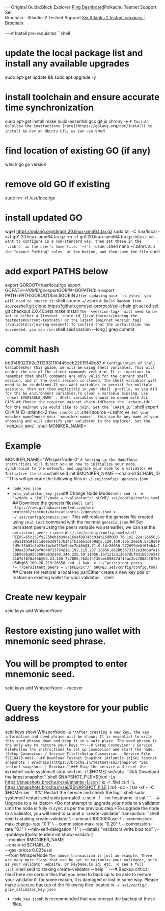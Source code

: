 ---Original Guide:[](https://docs.google.com/document/d/1M0heml037f0SxmTV1ARQMwb6sdBJorwTk_wR2FjOxxI/edit#)Block Explorer:[Ping Dashboard](https://testnet-explorer.brocha.in/sei%20atlantic%202/uptime "Ping Dashboard")Polkachu Testnet Support: Sei<br>Brochain - Atlantic-2 Testnet Support:[Sei Atlantic 2 testnet services | Brochain](https://brocha.in/testnet/sei-testnet-2/services/ "Sei Atlantic 2 testnet services | Brochain")<br><br>---# Install pre-requisites```shell
# update the local package list and install any available upgrades
sudo apt-get update && sudo apt upgrade -y

# install toolchain and ensure accurate time synchronization
sudo apt-get install make build-essential gcc git jq chrony -y
```# Install GoFollow the instructions [here](https://golang.org/doc/install) to install Go.For an Ubuntu LTS, we can use:```shell
# find location of existing GO (if any)
which go
go version

# remove old GO if existing
sudo rm -rf /usr/local/go

# install updated GO
wget https://golang.org/dl/go1.20.linux-amd64.tar.gz
sudo tar -C /usr/local -xzf go1.20.linux-amd64.tar.gz
rm -rf go1.20.linux-amd64.tar.gz
```Unless you want to configure in a non-standard way, then set these in the `.zshrc` in the user's home (i.e. `~/`) folder.```shell
nano ~/.zshrc
```Add the "export Pathing" rules  at the bottom, and then save the file:```shell
# add export PATHS below
export GOROOT=/usr/local/go
export GOPATH=$HOME/go
export GOBIN=$GOPATH/bin
export PATH=$PATH:$GOROOT/bin:$GOBIN
```After updating your `~/.zshrc` you will need to source it:```shell
source ~/.zshrc
```# Build Daemon from source```shell
git clone https://github.com/sei-protocol/sei-chain.git sei
cd sei
git checkout 2.0.40beta
make install
```The `<version-tag>` will need to be set to either a [testnet `chain-id`](/validators/joining-the-testnets#current-testnets) or the latest [mainnet version tag](/validators/joining-mainnet).To confirm that the installation has succeeded, you can run:```shell
seid version --long | grep commit

# commit hash
bb91480231f2c3112931110445ceb22015148c87
```# Configuration of Shell VariablesFor this guide, we will be using shell variables. This will enable the use of the client commands verbatim. It is important to remember that shell commands are only valid for the current shell session, and if the shell session is closed, the shell variables will need to be re-defined.If you want variables to persist for multiple sessions, then set them explicitly in your shell .profile, as you did for the Go environment variables.To clear a variable binding, use `unset $VARIABLE_NAME` . Shell variables should be named with ALL CAPS.## Choose the required mainnet chain-idChoose the `<chain-id>` for the mainnet you would like to join. Set the `CHAIN_ID`:```shell
export CHAIN_ID=atlantic-2
```Then source it:```shell
source ~/.zshrc
```## Set your moniker nameChoose your `<moniker-name>`, this can be any name of your choosing and will identify your validator in the explorer. Set the `MONIKER_NAME`:```shell
MONIKER_NAME=<moniker-name>

# Example
MONIKER_NAME="WhisperNode-0"
```# Setting up the NodeThese instructions will direct you on how to initialize your node, synchronize to the network, and upgrade your node to a validator.## Initialize the chain```shell
seid init $MONIKER_NAME --chain-id $CHAIN_ID
```This will generate the following files in `~/.sei/config/`- `genesis.json`
- `node_key.json`
- `priv_validator_key.json`## Change Node Mode```shell
sed -i -e 's/mode = "full"/mode = "validator"/' $HOME/.sei/config/config.toml
```## Download the genesis file```shell
curl https://raw.githubusercontent.com/sei-protocol/testnet/main/atlantic-2/genesis.json > ~/.sei/config/genesis.json
```This will replace the genesis file created using `seid init` command with the mainnet `genesis.json`.## Set persistent peersUsing the peers variable we set earlier, we can set the `persistent_peers`  + `seeds` in `~/.sei/config/config.toml`:```shell
PEERS=65c257f9275beb1b99ca169ef89743c034b15db0@3.76.192.224:26656,650a118a5919c1d0eb3d9f17b14cfb2a6b1c8b9d@3.120.150.255:26656,5710d992d9c33b01c3b23df4cbd715e9b4c7b46b@3.71.0.14:26656,272699de6f61eb4a7509ae33fa49af0d4bf13784@18.192.115.237:26656,862b03573172a3366afe1cabb903ba0552689e63@198.244.228.59:11956,1a71212a12e67dbf0d1b557e54251676f8f8af6b@65.21.200.7:7000,762cf4f35aec09857df14ac2bc78824f8f89d5db@65.109.28.219:26656
sed -i.bak -e "s/^persistent_peers *=.*/persistent_peers = \"$PEERS\"/" $HOME/.sei/config/config.toml
```## Create (or restore) a local key pairEither create a new key pair or restore an existing wallet for your validator:```shell
# Create new keypair
seid keys add WhisperNode

# Restore existing juno wallet with mnemonic seed phrase.
# You will be prompted to enter mnemonic seed.
seid keys add WhisperNode --recover

# Query the keystore for your public address
seid keys show WhisperNode -a
```**After creating a new key, the key information and seed phrase will be shown. It is essential to write this seed phrase down and keep it in a safe place. The seed phrase is the only way to restore your keys.**---# Setup Cosmovisor / Service FileFollow the instructions to set up cosmovisor and start the node.[Setup Cosmovisor / Service File](<Setup Cosmovisor _ Service File f2118423.md>)---## Download Testnet Snapshot (Atlantic-1)[Sei testnet snapshots | Brochain](https://brocha.in/testnet/sei/snapshot "Sei testnet snapshots | Brochain")### Stop the service and reset the data```shell
sudo systemctl stop seid
rm -rf $HOME/.sei/data
```### Download the latest snapshot```shell
SNAPSHOT_FILE=$(curl -Ls https://snapshots.brocha.in/sei/atlantic-1.json | jq -r .file)
curl -L https://snapshots.brocha.in/sei/$SNAPSHOT_FILE | lz4 -dc - | tar -xf - -C $HOME/.sei
```### Restart the service and check the log```shell
sudo systemctl restart seid
sudo journalctl -u seid -f --no-hostname -o cat
```---# Upgrade to a validator> *Do not attempt to upgrade your node to a validator until the node is fully in sync as per the previous step.*To upgrade the node to a validator, you will need to submit a `create-validator` transaction:```shell
seid tx staking create-validator \
  --amount 1000000usei \
  --commission-max-change-rate "0.1" \
  --commission-max-rate "0.20" \
  --commission-rate "0.1" \
  --min-self-delegation "1" \
  --details "validators write bios too" \
  --pubkey=$(seid tendermint show-validator) \
  --moniker $MONIKER_NAME \
  --chain-id $CHAIN_ID \
  --gas-prices 0.025usei \
  --from WhisperNode
```The above transaction is just an example. There are many more flags that can be set to customize your validator, such as your validator website, or keybase.io id, etc. To see a full list:```shell
seid tx staking create-validator --help
```---# Backup critical filesThere are certain files that you need to back up to be able to restore your validator if, for some reason, it is damaged or lost in some way. Please make a secure backup of the following files located in `~/.sei/config/`:- `priv_validator_key.json`
- `node_key.json`It is recommended that you encrypt the backup of these files.
